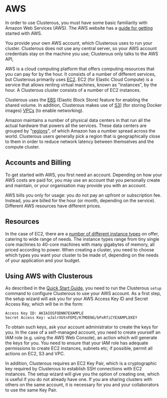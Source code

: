 # AWS
In order to use Clusterous, you must have some basic familiarity with Amazon Web Services (AWS). The AWS website has a [guide for getting](https://aws.amazon.com/what-is-aws/) started with AWS.

You provide your own AWS account, which Clusterous uses to run your cluster. Clusterous does not use any central server, so your AWS account credentials stay on the machine you use; Clusterous only talks to the AWS API,

AWS is a cloud computing platform that offers computing resources that you can pay for by the hour. It consists of a number of different services, but Clusterous primarily uses [EC2](https://aws.amazon.com/ec2/). EC2 (for Elastic Cloud Compute) is a service that allows renting virtual machines, known as "instances", by the hour. A Clusterous cluster consists of a number of EC2 instances.

Clusterous uses the [EBS](https://aws.amazon.com/ebs/) (Elastic Block Store) feature for enabling the shared volume. In addition, Clusterous makes use of [S3](https://aws.amazon.com/s3/)] (for storing Docker images) [VPCs](https://aws.amazon.com/vpc/) (to enable networking).

Amazon maintains a number of physical data centers in that run all the actual hardware that powers all the services. These data centers are grouped by "[regions](https://aws.amazon.com/about-aws/global-infrastructure/)", of which Amazon has a number spread across the world. Clusterous users generally pick a region that is geographically close to them in order to reduce network latency between themselves and the compute cluster.

## Accounts and Billing
To get started with AWS, you first need an account. Depending on how your AWS costs are paid for, you may use an account that you personally create and maintain, or your organisation may provide you with an account.

AWS bills you only for usage: you do not pay an upfront or subscription fee. Instead, you are billed for the hour (or month, depending on the service). Different AWS resources have different prices.

## Resources
In the case of EC2, there are a [number of different instance types](https://aws.amazon.com/ec2/pricing/) on offer, catering to wide range of needs. The instance types range from tiny single core machines to 40-core machines with many gigabytes of memory, all priced according to power. When creating a cluster, you need to choose which types you want your cluster to be made of, depending on the needs of your application and your budget.

## Using AWS with Clusterous
As described in the [Quick Start Guide](02_Quick_start.md), you need to run the Clusterous `setup` command to configure Clusterous to use your AWS account. As a first step, the setup wizard will ask you for your AWS Access Key ID and Secret Access Key, which will be in the form:

    Access Key ID: AKIAIOSFODNN7EXAMPLE
    Secret Access Key: wJalrXUtnFEMI/K7MDENG/bPxRfiCYEXAMPLEKEY

To obtain such keys, ask your account administrator to create the keys for you. In the case of a self-managed account, you need to create yourself an IAM role (e.g. using the AWS Web Console), an action which will generate the keys for you. You need to ensure that your IAM role has adequate permissions to create EC2 instances, subnets etc; if possible, permit all actions on EC2, S3 and VPC.

In addition, Clusterous requires an EC2 Key Pair, which is a cryptographic key required by Clusterous to establish SSH connections with EC2 instances. The setup wizard will give you the option of creating one, which is useful if you do not already have one. If you are sharing clusters with others on the same account, it is necessary for you and your collaborators to use the same Key Pair.
